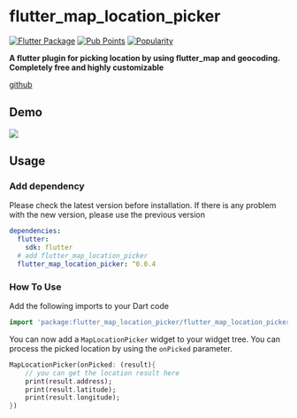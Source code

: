 # flutter_map_location_picker

[![Flutter Package](https://img.shields.io/pub/v/flutter_map_location_picker.svg)](https://pub.dev/packages/flutter_map_location_picker)
[![Pub Points](https://img.shields.io/pub/points/flutter_map_location_picker)](https://pub.dev/packages/flutter_map_location_picker/score)
[![Popularity](https://img.shields.io/pub/popularity/flutter_map_location_picker)](https://pub.dev/packages/flutter_map_location_picker/score)

**A flutter plugin for picking location by using flutter_map and geocoding. Completely free and highly customizable**

[github](https://github.com/mushafa21/flutter_map_location_picker)

## Demo

![](https://github.com/mushafa21/flutter_map_location_picker/blob/main/example.gif)

## Usage

### Add dependency

Please check the latest version before installation.
If there is any problem with the new version, please use the previous version

```yaml
dependencies:
  flutter:
    sdk: flutter
  # add flutter_map_location_picker
  flutter_map_location_picker: ^0.0.4
```

### How To Use

Add the following imports to your Dart code

```dart
import 'package:flutter_map_location_picker/flutter_map_location_picker.dart';
```
You can now add a `MapLocationPicker` widget to your widget tree. You can process the picked location by using the `onPicked` parameter.

```dart
MapLocationPicker(onPicked: (result){
    // you can get the location result here
    print(result.address);
    print(result.latitude);
    print(result.longitude);
})
```





